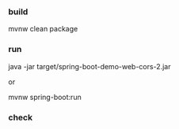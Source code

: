 ### build
mvnw clean package

### run
java -jar target/spring-boot-demo-web-cors-2.jar

or 

mvnw spring-boot:run

### check
